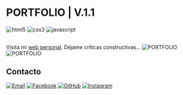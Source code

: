 # PORTFOLIO | V.1.1
<div style="display:inline_block">
    <img align="center" alt="html5" src="https://img.shields.io/badge/HTML5-E34F26?style=for-the-badge&logo=html5&logoColor=white"/>
    <img align="center" alt="css3" src="https://img.shields.io/badge/CSS-239120?&style=for-the-badge&logo=css3&logoColor=white"/>
    <img align="center" alt="javascript" src="https://img.shields.io/badge/JavaScript-323330?style=for-the-badge&logo=javascript&logoColor=F7DF1E"/>
</div></br>

Visita mi <a href="https://jaiderarp.github.io/ADSO2556456/">web personal</a>. Dejame criticas constructivas...
![PORTFOLIO](assets/img/portfolio.png)
![PORTFOLIO](assets/img/portfolio-dark.png)
</br>

## Contacto
[![Email](	https://img.shields.io/badge/Gmail-D14836?style=for-the-badge&logo=gmail&logoColor=white)](mailto:mateo08112@gmail.com)
[![Facebook](https://img.shields.io/badge/Facebook-0077B5?style=for-the-badge&logo=Facebook&logoColor=white)](https://www.facebook.com/profile.php?id=100079896965272)
[![GitHub](https://img.shields.io/badge/GitHub-100000?style=for-the-badge&logo=github&logoColor=white)](https://github.com/JaiderARP)
[![Instagram](https://img.shields.io/badge/Instagram-1DA1F2?style=for-the-badge&logo=Instagram&logoColor=white)](https://www.instagram.com/jaiderpro0812/?fbclid=IwAR3kKXRQR-b8ut-ggkOAI-4w8tozllpOdSGnOww6XDkFnSQJv12jNY3X9XY)
